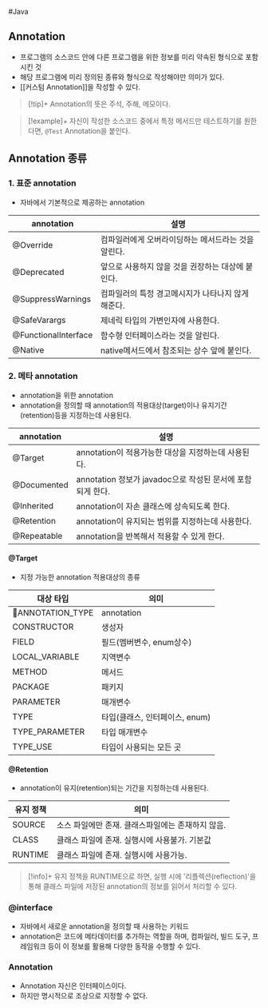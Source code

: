#Java 
## Annotation
+ 프로그램의 소스코드 안에 다른 프로그램을 위한 정보를 미리 약속된 형식으로 포함시킨 것
+ 해당 프로그램에 미리 정의된 종류와 형식으로 작성해야만 의미가 있다.
+ [[커스텀 Annotation]]을 작성할 수 있다.

> [!tip]+ 
> Annotation의 뜻은 주석, 주해, 메모이다.

> [!example]+ 
> 자신이 작성한 소스코드 중에서 특정 메서드만 테스트하기를 원한다면, `@Test` Annotation을 붙인다.


## Annotation 종류
### 1. 표준 annotation
+ 자바에서 기본적으로 제공하는 annotation

| annotation           | 설명                           |
| -------------------- | ---------------------------- |
| @Override            | 컴파일러에게 오버라이딩하는 메서드라는 것을 알린다. |
| @Deprecated          | 앞으로 사용하지 않을 것을 권장하는 대상에 붙인다. |
| @SuppressWarnings    | 컴파일러의 특정 경고메시지가 나타나지 않게 해준다. |
| @SafeVarargs         | 제네릭 타입의 가변인자에 사용한다.          |
| @FunctionalInterface | 함수형 인터페이스라는 것을 알린다.          |
| @Native              | native메서드에서 참조되는 상수 앞에 붙인다.  |

### 2. 메타 annotation
+ annotation을 위한 annotation
+ annotation을 정의할 때 annotation의 적용대상(target)이나 유지기간(retention)등을 지정하는데 사용된다.


| annotation  | 설명                                        |
| ----------- | ----------------------------------------- |
| @Target     | annotation이 적용가능한 대상을 지정하는데 사용된다.         |
| @Documented | annotation 정보가 javadoc으로 작성된 문서에 포함되게 한다. |
| @Inherited  | annotation이 자손 클래스에 상속되도록 한다.             |
| @Retention  | annotation이 유지되는 범위를 지정하는데 사용한다.          |
| @Repeatable | annotation을 반복해서 적용할 수 있게 한다.             |
#### @Target
+ 지정 가능한 annotation 적용대상의 종류

| 대상 타입            | 의미                   |
| ---------------- | -------------------- |
| ANNOTATION_TYPE | annotation           |
| CONSTRUCTOR      | 생성자                  |
| FIELD            | 필드(멤버변수, enum상수)     |
| LOCAL_VARIABLE   | 지역변수                 |
| METHOD           | 메서드                  |
| PACKAGE          | 패키지                  |
| PARAMETER        | 매개변수                 |
| TYPE             | 타입(클래스, 인터페이스, enum) |
| TYPE_PARAMETER   | 타입 매개변수              |
| TYPE_USE         | 타입이 사용되는 모든 곳        |

#### @Retention
+ annotation이 유지(retention)되는 기간을 지정하는데 사용된다.

| 유지 정책   | 의미                           |
| ------- | ---------------------------- |
| SOURCE  | 소스 파일에만 존재. 클래스파일에는 존재하지 않음. |
| CLASS   | 클래스 파일에 존재. 실행시에 사용불가. 기본값   |
| RUNTIME | 클래스 파일에 존재. 실행시에 사용가능.       |

> [!info]+ 
> 유지 정책을 RUNTIME으로 하면, 실행 시에 '리플렉션(reflection)'을 통해 클래스 파일에 저장된 annotation의 정보를 읽어서 처리할 수 있다.

### @interface
+ 자바에서 새로운 annotation을 정의할 때 사용하는 키워드
+ annotation은 코드에 메타데이터를 추가하는 역할을 하며, 컴파일러, 빌드 도구, 프레임워크 등이 이 정보를 활용해 다양한 동작을 수행할 수 있다.

### Annotation
+ Annotation 자신은 인터페이스이다.
+ 하지만 명시적으로 조상으로 지정할 수 없다.